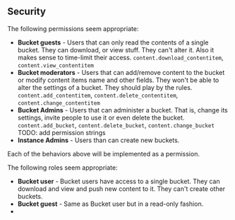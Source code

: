 
## Security

The following permissions seem appropriate:

* **Bucket guests** - Users that can only read the contents of a single bucket. They can download, or view stuff. They can't alter it. Also
  it makes sense to time-limit their access. `content.download_contentitem`, `content.view_contentitem`
* **Bucket moderators** - Users that can add/remove content to the bucket or modify content items name and other fields. They won't be able to alter the settings of a bucket. They should play by 
  the rules. `content.add_contentitem`, `content.delete_contentitem`, `content.change_contentitem`
* **Bucket Admins** - Users that can administer a bucket. That is, change its settings, invite people to use it or even 
  delete the bucket. `content.add_bucket`, `content.delete_bucket`, `content.change_bucket`
  TODO: add permission strings
* **Instance Admins** - Users than can create new buckets.

Each of the behaviors above will be implemented as a permission. 

The following roles seem appropriate:

* **Bucket user** - Bucket users have access to a single bucket. They can download and view and push new content to it.
  They can't create other buckets.
* **Bucket guest** - Same as Bucket user but in a read-only fashion.
* 

